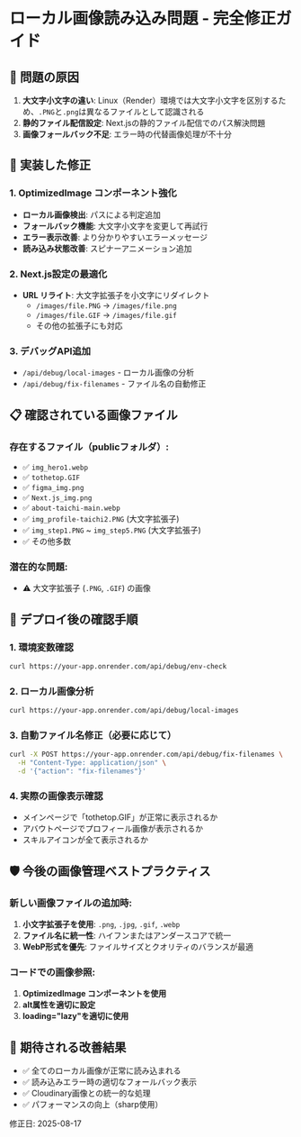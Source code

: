# ローカル画像読み込み問題 - 完全修正ガイド

## 🚨 問題の原因
1. **大文字小文字の違い**: Linux（Render）環境では大文字小文字を区別するため、`.PNG`と`.png`は異なるファイルとして認識される
2. **静的ファイル配信設定**: Next.jsの静的ファイル配信でのパス解決問題
3. **画像フォールバック不足**: エラー時の代替画像処理が不十分

## 🔧 実装した修正

### 1. OptimizedImage コンポーネント強化
- **ローカル画像検出**: パスによる判定追加
- **フォールバック機能**: 大文字小文字を変更して再試行
- **エラー表示改善**: より分かりやすいエラーメッセージ
- **読み込み状態改善**: スピナーアニメーション追加

### 2. Next.js設定の最適化
- **URL リライト**: 大文字拡張子を小文字にリダイレクト
  - `/images/file.PNG` → `/images/file.png`
  - `/images/file.GIF` → `/images/file.gif`
  - その他の拡張子にも対応

### 3. デバッグAPI追加
- `/api/debug/local-images` - ローカル画像の分析
- `/api/debug/fix-filenames` - ファイル名の自動修正

## 📋 確認されている画像ファイル

### 存在するファイル（publicフォルダ）:
- ✅ `img_hero1.webp`
- ✅ `tothetop.GIF`
- ✅ `figma_img.png`
- ✅ `Next.js_img.png`
- ✅ `about-taichi-main.webp`
- ✅ `img_profile-taichi2.PNG` (大文字拡張子)
- ✅ `img_step1.PNG` ~ `img_step5.PNG` (大文字拡張子)
- ✅ その他多数

### 潜在的な問題:
- ⚠️ 大文字拡張子 (`.PNG`, `.GIF`) の画像

## 🚀 デプロイ後の確認手順

### 1. 環境変数確認
```bash
curl https://your-app.onrender.com/api/debug/env-check
```

### 2. ローカル画像分析
```bash
curl https://your-app.onrender.com/api/debug/local-images
```

### 3. 自動ファイル名修正（必要に応じて）
```bash
curl -X POST https://your-app.onrender.com/api/debug/fix-filenames \
  -H "Content-Type: application/json" \
  -d '{"action": "fix-filenames"}'
```

### 4. 実際の画像表示確認
- メインページで「tothetop.GIF」が正常に表示されるか
- アバウトページでプロフィール画像が表示されるか
- スキルアイコンが全て表示されるか

## 🛡️ 今後の画像管理ベストプラクティス

### 新しい画像ファイルの追加時:
1. **小文字拡張子を使用**: `.png`, `.jpg`, `.gif`, `.webp`
2. **ファイル名に統一性**: ハイフンまたはアンダースコアで統一
3. **WebP形式を優先**: ファイルサイズとクオリティのバランスが最適

### コードでの画像参照:
1. **OptimizedImage コンポーネントを使用**
2. **alt属性を適切に設定**
3. **loading="lazy"を適切に使用**

## 🎯 期待される改善結果
- ✅ 全てのローカル画像が正常に読み込まれる
- ✅ 読み込みエラー時の適切なフォールバック表示
- ✅ Cloudinary画像との統一的な処理
- ✅ パフォーマンスの向上（sharp使用）

修正日: 2025-08-17
